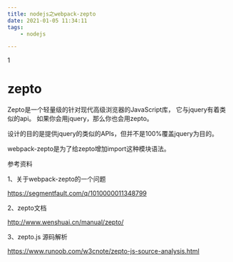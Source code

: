 ```yaml
---
title: nodejs之webpack-zepto
date: 2021-01-05 11:34:11
tags:
	- nodejs

---
```


1

# zepto

Zepto是一个轻量级的针对现代高级浏览器的JavaScript库， 它与jquery有着类似的api。 如果你会用jquery，那么你也会用zepto。

设计的目的是提供jquery的类似的APIs，但并不是100%覆盖jquery为目的。



webpack-zepto是为了给zepto增加import这种模块语法。





参考资料

1、关于webpack-zepto的一个问题

https://segmentfault.com/q/1010000011348799

2、zepto文档

http://www.wenshuai.cn/manual/zepto/

3、zepto.js 源码解析

https://www.runoob.com/w3cnote/zepto-js-source-analysis.html